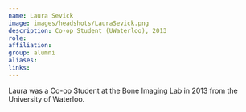 ```yaml
---
name: Laura Sevick
image: images/headshots/LauraSevick.png
description: Co-op Student (UWaterloo), 2013
role: 
affiliation: 
group: alumni
aliases: 
links:
---
```


Laura was a Co-op Student at the Bone Imaging Lab in 2013 from the University of Waterloo.
